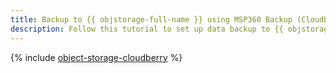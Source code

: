 ```yaml
---
title: Backup to {{ objstorage-full-name }} using MSP360 Backup (CloudBerry Desktop Backup)
description: Follow this tutorial to set up data backup to {{ objstorage-full-name }} using the MSP360 Backup (CloudBerry Desktop Backup) utility.
---
```


{% include [object-storage-cloudberry](../../_tutorials/archive/object-storage-cloudberry.md) %}
